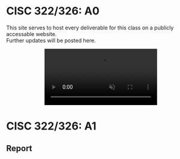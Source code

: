 # CISC 322/326: A0
This site serves to host every deliverable for this class on a publicly accessable website.  
Further updates will be posted here.

<div style="width: 100%">
<video muted autoplay loop style="display: block; margin: 0 auto">
<source src="./media/bird_dance.mp4" type="video/mp4">
</video>
</div>

# CISC 322/326: A1
## Report
<object data="https://github.com/jdhickey/echo-cowsay/media/A1_Report.pdf" width="1000" height="1000" type='application/pdf'/>




